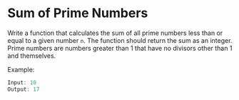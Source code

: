 # Sum of Prime Numbers
Write a function that calculates the sum of all prime numbers less than or equal to a given number `n`. The function should return the sum as an integer. Prime numbers are numbers greater than 1 that have no divisors other than 1 and themselves.

Example:
```js
Input: 10
Output: 17
```